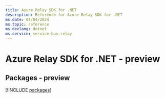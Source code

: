 ```yaml
---
title: Azure Relay SDK for .NET
description: Reference for Azure Relay SDK for .NET
ms.date: 04/04/2024
ms.topic: reference
ms.devlang: dotnet
ms.service: service-bus-relay
---
```

# Azure Relay SDK for .NET - preview
## Packages - preview
[!INCLUDE [packages](relay-index.md)]